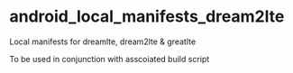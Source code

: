 # android_local_manifests_dream2lte
Local manifests for dreamlte, dream2lte &amp; greatlte

To be used in conjunction with asscoiated build script 
